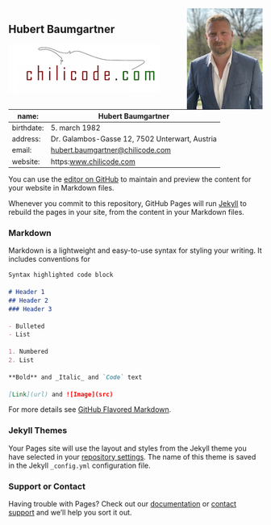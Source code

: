 <img align="right" src="https://github.com/hubertba/hubertba.github.io/blob/master/imgs/profile.jpeg">


## Hubert Baumgartner
![Logo](https://github.com/hubertba/hubertba.github.io/blob/master/imgs/chilicode_logo.png)

name: | Hubert Baumgartner
------------ | -------------
birthdate: | 5. march 1982
address: | Dr. Galambos-Gasse 12, 7502 Unterwart, Austria
email: | hubert.baumgartner@chilicode.com
website: | https:www.chilicode.com



You can use the [editor on GitHub](https://github.com/hubertba/hubertba.github.io/edit/master/README.md) to maintain and preview the content for your website in Markdown files.

Whenever you commit to this repository, GitHub Pages will run [Jekyll](https://jekyllrb.com/) to rebuild the pages in your site, from the content in your Markdown files.

### Markdown

Markdown is a lightweight and easy-to-use syntax for styling your writing. It includes conventions for

```markdown
Syntax highlighted code block

# Header 1
## Header 2
### Header 3

- Bulleted
- List

1. Numbered
2. List

**Bold** and _Italic_ and `Code` text

[Link](url) and ![Image](src)
```

For more details see [GitHub Flavored Markdown](https://guides.github.com/features/mastering-markdown/).

### Jekyll Themes

Your Pages site will use the layout and styles from the Jekyll theme you have selected in your [repository settings](https://github.com/hubertba/hubertba.github.io/settings). The name of this theme is saved in the Jekyll `_config.yml` configuration file.

### Support or Contact

Having trouble with Pages? Check out our [documentation](https://help.github.com/categories/github-pages-basics/) or [contact support](https://github.com/contact) and we’ll help you sort it out.
